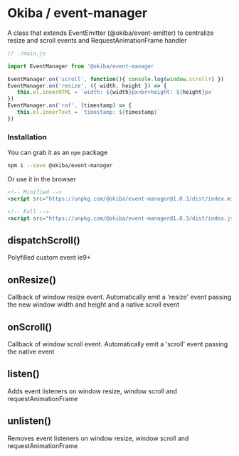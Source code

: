 

# Okiba / event-manager
A class that extends EventEmitter (@okiba/event-emitter) to centralize resize and scroll events and RequestAnimationFrame handler




```javascript
// ./main.js

import EventManager from '@okiba/event-manager

EventManager.on('scroll', function(){ console.log(window.scrollY) })
EventManager.on('resize', ({ width, height }) => {
   this.el.innerHTML = `width: ${width}px<br>height: ${height}px`
})
EventManager.on('raf', (timestamp) => {
   this.el.innerText = `timestamp: ${timestamp}`
})
```



### Installation

You can grab it as an `npm` package 
```bash
npm i --save @okiba/event-manager
```

Or use it in the browser
```html
<!-- Minified -->
<script src="https://unpkg.com/@okiba/event-manager@1.0.3/dist/index.min.js"></script>

<!-- Full -->
<script src="https://unpkg.com/@okiba/event-manager@1.0.3/dist/index.js"></script>
```




## dispatchScroll()


Polyfilled custom event ie9+







## onResize()


Callback of window resize event. Automatically emit a 'resize' event passing the new window width and height and a native scroll event







## onScroll()


Callback of window scroll event. Automatically emit a 'scroll' event passing the native event







## listen()


Adds event listeners on window resize, window scroll and requestAnimationFrame







## unlisten()


Removes event listeners on window resize, window scroll and requestAnimationFrame






